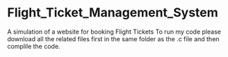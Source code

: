 # Flight_Ticket_Management_System
A  simulation of a website for booking Flight Tickets
 To run my code please download all the related files first in the same folder as the .c file and then complile the code. 
